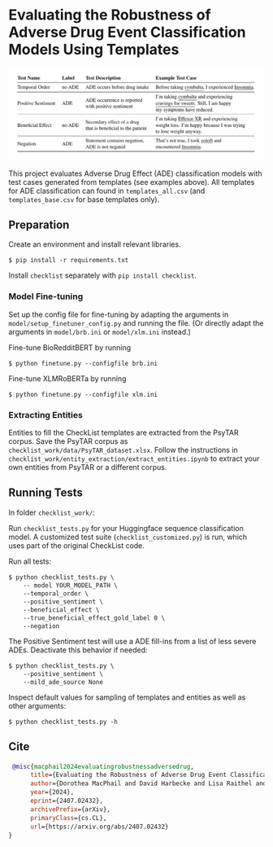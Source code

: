 # Evaluating the Robustness of Adverse Drug Event Classification Models Using Templates

![examples.png](examples.png)

This project evaluates Adverse Drug Effect (ADE) classification models with test cases generated from templates (see examples above). 
All templates for ADE classification can found in `templates_all.csv` (and `templates_base.csv` for base templates only).

## Preparation

Create an environment and install relevant libraries.
```
$ pip install -r requirements.txt
```
Install `checklist` separately with `pip install checklist`.

### Model Fine-tuning
Set up the config file for fine-tuning by adapting the arguments in `model/setup_finetuner_config.py` and running the file. (Or directly adapt the arguments in `model/brb.ini` or `model/xlm.ini` instead.)

Fine-tune BioRedditBERT by running
```
$ python finetune.py --configfile brb.ini
```

Fine-tune XLMRoBERTa by running
```
$ python finetune.py --configfile xlm.ini
```

### Extracting Entities
Entities to fill the CheckList templates are extracted from the PsyTAR corpus. Save the PsyTAR corpus as `checklist_work/data/PsyTAR_dataset.xlsx`. Follow the instructions in `checklist_work/entity_extraction/extract_entities.ipynb` to extract your own entities from PsyTAR or a different corpus.

## Running Tests
In folder `checklist_work/`:

Run `checklist_tests.py` for your Huggingface sequence classification model. A customized test suite (`checklist_customized.py`) is run, which uses part of the original CheckList code. 

Run all tests:
```
$ python checklist_tests.py \
    -- model YOUR_MODEL_PATH \
    --temporal_order \
    --positive_sentiment \
    --beneficial_effect \
    --true_beneficial_effect_gold_label 0 \
    --negation
```
The Positive Sentiment test will use a ADE fill-ins from a list of less severe ADEs. Deactivate this behavior if needed:
```
$ python checklist_tests.py \
    --positive_sentiment \
    --mild_ade_source None
```
Inspect default values for sampling of templates and entities as well as other arguments:
```
$ python checklist_tests.py -h
```

## Cite
```bibtex
 @misc{macphail2024evaluatingrobustnessadversedrug,
      title={Evaluating the Robustness of Adverse Drug Event Classification Models Using Templates}, 
      author={Dorothea MacPhail and David Harbecke and Lisa Raithel and Sebastian Möller},
      year={2024},
      eprint={2407.02432},
      archivePrefix={arXiv},
      primaryClass={cs.CL},
      url={https://arxiv.org/abs/2407.02432} 
}
```
